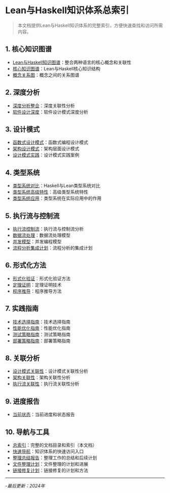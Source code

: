 # Lean与Haskell知识体系总索引

> 本文档提供Lean与Haskell知识体系的完整索引，方便快速查找和访问所需内容。

## 1. 核心知识图谱

- [Lean与Haskell知识图谱](../lean_haskell_knowledge_graph.md)：整合两种语言的核心概念和关联性
- [核心知识图谱](../01-核心知识图谱/01-知识图谱-核心.md)：Lean与Haskell核心知识结构
- [概念关系图](../01-核心知识图谱/02-概念关系图.md)：概念之间的关系图谱

## 2. 深度分析

- [深度分析整合](../02-深度分析/01-深度分析-整合.md)：深度关联性分析
- [软件设计深度](../02-深度分析/02-软件设计-深度.md)：软件设计模式深度分析

## 3. 设计模式

- [函数式设计模式](../03-设计模式/01-设计模式-函数式.md)：函数式编程设计模式
- [架构设计模式](../03-设计模式/02-设计模式-架构.md)：架构层面设计模式
- [设计模式实践](../03-设计模式/03-设计模式-实践.md)：设计模式实践案例

## 4. 类型系统

- [类型系统对比](../04-类型系统/01-类型系统-对比.md)：Haskell与Lean类型系统对比
- [类型系统高级特性](../04-类型系统/02-类型系统-高级特性.md)：高级类型系统特性
- [类型系统应用](../04-类型系统/03-类型系统-应用.md)：类型系统在实际应用中的作用

## 5. 执行流与控制流

- [执行流控制流](../05-执行流控制流/01-执行流-控制流.md)：执行流与控制流分析
- [数据流处理](../05-执行流控制流/02-数据流-处理.md)：数据流处理模型
- [并发模型](../05-执行流控制流/03-并发模型.md)：并发编程模型
- [流程分析集成计划](../05-执行流控制流/04-流程分析集成计划.md)：流程分析的集成计划

## 6. 形式化方法

- [形式化验证](../06-形式化方法/01-形式化验证.md)：形式化验证方法
- [定理证明](../06-形式化方法/02-定理证明.md)：定理证明技术
- [程序推导](../06-形式化方法/03-程序推导.md)：程序推导方法

## 7. 实践指南

- [技术选择指南](../07-实践指南/01-technology-selection-guide.md)：技术选择指南
- [性能优化指南](../07-实践指南/02-performance-optimization-guide.md)：性能优化指南
- [测试策略指南](../07-实践指南/03-testing-strategies-guide.md)：测试策略指南
- [部署策略指南](../07-实践指南/04-deployment-strategies-guide.md)：部署策略指南

## 8. 关联分析

- [设计模式关联性](../08-关联分析/01-design-patterns-correlation.md)：设计模式关联性分析
- [架构关联性](../08-关联分析/02-architecture-correlation.md)：架构关联性分析
- [执行流关联性](../08-关联分析/03-execution-flow-correlation.md)：执行流关联性分析

## 9. 进度报告

- [当前状态](../09-进度报告/01-当前状态.md)：当前进度和状态报告

## 10. 导航与工具

- [总索引](01-总索引.md)：完整的文档目录和索引（本文档）
- [快速导航](../快速导航_更新版.md)：知识体系的快速访问入口
- [整理总结报告](../整理总结报告_更新版.md)：整理工作的总结和后续计划
- [文件整理计划](../文件整理计划.md)：文件整理的计划和进展
- [链接修复计划](../link_fix_plan_new.md)：链接修复的计划和方法

---

-*最后更新：2024年*
